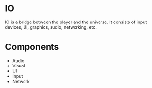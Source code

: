 # IO

IO is a bridge between the player and the universe. It consists of input devices, UI, graphics, audio, networking, etc.

# Components

- Audio
- Visual
- UI
- Input
- Network